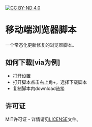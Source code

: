 [![CC BY-ND 4.0](https://licensebuttons.net/l/by-nd/4.0/88x31.png)](https://creativecommons.org/licenses/by-nd/4.0/deed.en) 


# 移动端浏览器脚本

一个常态化更新修复的浏览器脚本。


## 如何下载[via为例]

- 打开设置
- 打开脚本点击右上角+，选择下载脚本
- 复制脚本内download链接


## 许可证

MIT许可证 - 详情请见[LICENSE](LICENSE)文件。